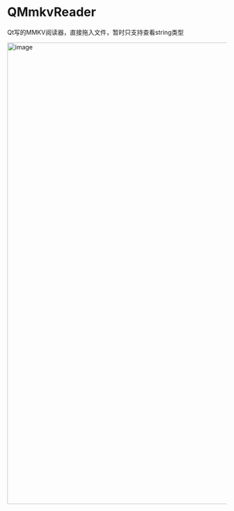 # QMmkvReader
Qt写的MMKV阅读器，直接拖入文件，暂时只支持查看string类型

<img width="1061" alt="image" src="https://user-images.githubusercontent.com/22257971/210199570-1af66b06-8aa0-496a-99cc-9854d8aeeb47.png">
